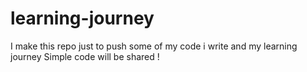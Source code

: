 # learning-journey

I make this repo just to push some of my code i write and my learning journey
Simple code will be shared !
